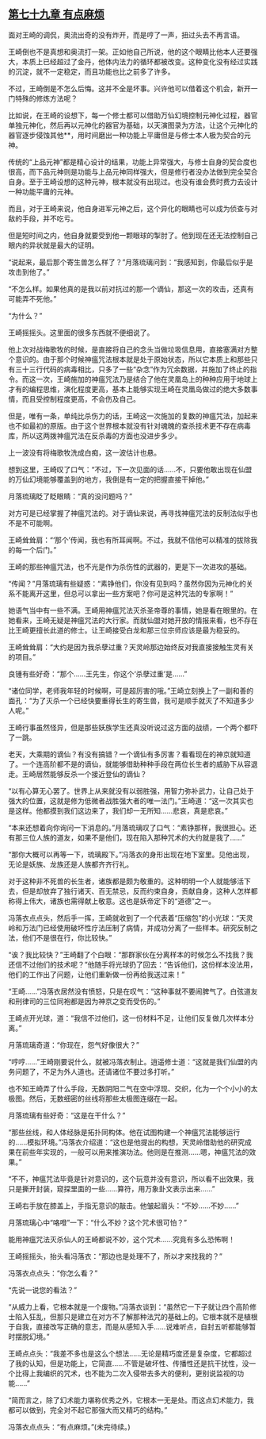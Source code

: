 ## [第七十九章 有点麻烦](https://www.xxbiquge.com/11_11207/9128039.html)


  面对王崎的调侃，奥流出奇的没有炸开，而是哼了一声，扭过头去不再言语。

  王崎倒也不是真想和奥流打一架。正如他自己所说，他的这个眼睛比他本人还要强大，本质上已经超过了金丹，他体内法力的循环都被改变。这种变化没有经过实践的沉淀，就不一定稳定，而且功能也比之前多了许多。

  不过，王崎倒是不怎么后悔。这并不全是坏事。兴许他可以借着这个机会，新开一门特殊的修炼方法呢？

  比如说，在王崎的设想下，每一个修士都可以借助万仙幻境控制元神化过程，器官单独元神化，然后再以元神化的器官为基础，以天演图录为方法，让这个元神化的器官逐步侵蚀其他**，用时间磨出一种功能上平庸但是与修士本人极为契合的元神。

  传统的“上品元神”都是精心设计的结果，功能上异常强大，与修士自身的契合度也很高，而下品元神则是功能与上品元神同样强大，但是修行者没办法做到完全契合自身。至于王崎设想的这种元神，根本就没有出现过。也没有谁会费时费力去设计一种功能平庸的元神。

  而且，对于王崎来说，他自身进军元神之后，这个异化的眼睛也可以成为侦查与对敌的手段，并不吃亏。

  但是短时间之内，他自身就要受到他一颗眼球的掣肘了。他到现在还无法控制自己眼内的异状就是最大的证明。

  “说起来，最后那个寄生兽怎么样了？”月落琉璃问到：“我感知到，你最后似乎是攻击到他了。”

  “不怎么样。如果他真的是我以前对抗过的那一个谪仙，那这一次的攻击，还真有可能弄不死他。”

  “为什么？”

  王崎摇摇头。这里面的很多东西就不便细说了。

  他上次对战梅歌牧的时候，是直接将自己的念头当做垃圾信息用，直接塞满对方整个意识的。由于那个时候神瘟咒法根本就是处于原始状态，所以它本质上和那些只有三十三行代码的病毒相比，只多了一些“杂念”作为冗余数据，并施加了终止的指令。而这一次，王崎施加的神瘟咒法乃是结合了他在灵凰岛上的种种应用于地球上才有的编程思维，演化程度更高，基本上能够实现王崎在灵凰岛做过的绝大多数事情，而且受控制程度更高，不会伤及自己。

  但是，唯有一条，单纯比杀伤力的话，王崎这一次施加的复数的神瘟咒法，加起来也不如最初的原版。由于这个世界根本就没有针对魂魄的查杀技术更不存在病毒库，所以这两拨神瘟咒法在反杀毒的方面也没进步多少。

  上一波没有将梅歌牧洗成白痴，这一波估计也悬。

  想到这里，王崎叹了口气：“不过，下一次见面的话……不，只要他敢出现在仙盟的万仙幻境能够覆盖到的地方，我倒是有一定的把握直接干掉他。”

  月落琉璃眨了眨眼睛：“真的没问题吗？”

  对方可是已经掌握了神瘟咒法的。对于谪仙来说，再寻找神瘟咒法的反制法似乎也不是不可能啊。

  王崎耸耸肩：“‘那个’传闻，我也有所耳闻啊。不过，我就不信他可以精准的拔除我的每一个后门。”

  王崎的那些神瘟咒法，也不光是作为杀伤性的武器的，更是下一次进攻的基础。

  “传闻？”月落琉璃有些疑惑：“素铮他们，你没有见到吗？虽然你因为元神化的关系不能离开这里，但总可以拿出一些方案吧？你可是这种咒法的专家啊！”

  她语气当中有一些不满。王崎用神瘟咒法灭杀圣帝尊的事情，她是看在眼里的。在她看来，王崎无疑是神瘟咒法的大行家。而就仙盟对她开放的情报来看，也不存在比王崎更擅长此道的修士。让王崎接受白龙和那三位宗师应该是最为稳妥的。

  王崎耸耸肩：“大约是因为我杀孽过重？天灵岭那边始终反对我直接接触生灵有关的项目。”

  良锺有些好奇：“那个……王先生，你这个‘杀孽过重’是……”

  “诸位同学，老师我年轻的时候啊，可是超厉害的哦。”王崎立刻换上了一副和善的面孔：“为了灭杀一个已经快要重得长生的寄生兽，我可是顺手就灭了不知道多少人呢。”

  王崎行事虽然怪异，但是那些妖族学生还真没听说过这方面的战绩，一个两个都吓了一跳。

  老天，大乘期的谪仙？有没有搞错？一个谪仙有多厉害？看看现在的神京就知道了。一个连高阶都不是的谪仙，就能够借助种种手段在两位长生者的威胁下从容退走。王崎居然能够反杀一个接近登仙的谪仙？

  “以有心算无心罢了。世界上从来就没有以弱胜强，用智力弥补武力，让自己处于强大的位置，这就是修为低微者战胜强大者的唯一法门。”王崎道：“这一次其实也是这样。他都摸到我们这边来了，我们却一无所知……悲哀，真是悲哀。”

  “本来还想着向你询问一下消息的。”月落琉璃叹了口气：“素铮那样，我很担心。还有那三位人族的道友，如果不是他们，现在陷入那种咒术的大约就是我了……”

  “那你大概可以再等一下，琉璃殿下。”冯落衣的身形出现在地下室里。见他出现，无论是妖族、龙族还是人族都齐齐行礼。

  对于这种非不死兽的长生者，诸族都是颇为敬重的。这种明明一个人就能够活下去，但是却放弃了独行诸天、百无禁忌，反而约束自身，贡献自身，这种人怎样都称得上伟大，诸族也需得献上敬意。这也是妖帝定下的“道德”之一。

  冯落衣点点头，然后手一挥，王崎就收到了一个代表着“压缩包”的小光球：“天灵岭和万法门已经使用破坏性疗法压制了病情，并成功分离了一些样本。研究反制之法，他们不是很在行，你比较快。”

  “诶？我比较快？”王崎翻了个白眼：“那群家伙在分离样本的时候怎么不找我？我还信不过他们的技术呢？”他随手将光球扔了回去：“告诉他们，这份样本没法用，他们的工作出了问题，让他们重新做一份再给我送过来！”

  “王崎……”冯落衣居然没有愤怒，只是在叹气：“这种事就不要闹脾气了。白弦道友和刑律司的三位同袍都是因为神京之变而受伤的。”

  王崎点开光球，道：“我信不过他们，这一份材料不足，让他们反复做几次样本分离。”

  月落琉璃奇道：“你现在，怨气好像很大？”

  “哼哼……”王崎刚要说什么，就被冯落衣制止。逍遥修士道：“这就是我们仙盟的内务问题了，不足为外人道也。还请诸位不要过多打听。”

  也不知王崎弄了什么手段，无数阴阳二气在空中浮现、交织，化为一个个小小的太极图。然后，无数细密的丝线将那些太极图连缀在一起。

  月落琉璃有些好奇：“这是在干什么？”

  “那些丝线，和人体经脉是拓扑同构体。他在试图构建一个神瘟咒法能够运行的……模拟环境。”冯落衣介绍道：“这也是他提出的构想，天灵岭借助他的研究成果在前些年实现的，一般可以用来推演功法。他则是在推测……嗯，神瘟咒法的效果。”

  “不不，神瘟咒法毕竟是针对意识的，这个玩意并没有意识，所以看不出效果，我只是撕开封装，窥探里面的一些……算符，用万象卦文表示出来……”

  王崎右手放在膝盖上，手指无意识的敲击。他皱起眉头：“不妙……不妙……”

  月落琉璃心中“咯噔”一下：“什么不妙？这个咒术很可怕？”

  能用神瘟咒法灭杀仙人的王崎都说不妙，这个咒术……究竟有多么恐怖啊！

  王崎摇摇头，抬头看冯落衣：“那边也是处理不了，所以才来找我的？”

  冯落衣点点头：“你怎么看？”

  “先说一说您的看法？”

  “从威力上看，它根本就是一个废物。”冯落衣谈到：“虽然它一下子就让四个高阶修士陷入狂乱，但那只是建立在对方不了解那种法咒的基础上的。它根本就不是植根于自我，直接改写正确的意志，而是从感知入手……说难听点，自封五听都能够暂时摆脱幻境。”

  王崎点点头：“我差不多也是这么个想法……无论是精巧度还是复杂度，它都超过了我的认知，但是功能上，它简直……不管是破坏性、传播性还是抗干扰性，没一个比得上我编织的咒术，也不能为二次入侵带去多大的便利，更别说监视的功能……”

  “简而言之，除了幻术能力堪称优秀之外，它根本一无是处。而这点幻术能力，我都可以做到，完全对不起它那强大而又精巧的结构。”

  冯落衣点点头：“有点麻烦。”(未完待续。)
